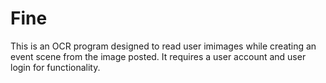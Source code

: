 # Fine
This is an OCR program designed to read user imimages while creating an event scene from the image posted. It requires a user account and user login for functionality. 

